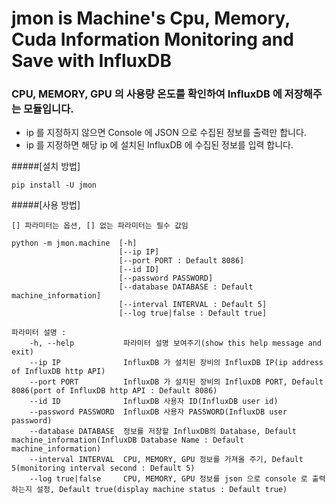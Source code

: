 # jmon is Machine's Cpu, Memory, Cuda Information Monitoring and Save with InfluxDB 



### CPU, MEMORY, GPU 의 사용량 온도를 확인하여 InfluxDB 에 저장해주는 모듈입니다. 
- ip 를 지정하지 않으면 Console 에 JSON 으로 수집된 정보를 출력만 합니다. 
- ip 를 지정하면 해당 ip 에 설치된 InfluxDB 에 수집된 정보를 입력 합니다. 

 
 

#####[설치 방법]
```
pip install -U jmon
```



#####[사용 방법]
```
[] 파라미터는 옵션, [] 없는 파라미터는 필수 값임
 
python -m jmon.machine  [-h] 
                        [--ip IP] 
                        [--port PORT : Default 8086] 
                        [--id ID]
                        [--password PASSWORD]
                        [--database DATABASE : Default machine_information] 
                        [--interval INTERVAL : Default 5]
                        [--log true|false : Default true]

파라미터 설명 : 
    -h, --help           파라미터 설명 보여주기(show this help message and exit)
    --ip IP              InfluxDB 가 설치된 장비의 InfluxDB IP(ip address of InfluxDB http API)
    --port PORT          InfluxDB 가 설치된 장비의 InfluxDB PORT, Default 8086(port of InfluxDB http API : Default 8086)       
    --id ID              InfluxDB 사용자 ID(InfluxDB user id)                 
    --password PASSWORD  InfluxDB 사용자 PASSWORD(InfluxDB user password) 
    --database DATABASE  정보를 저장할 InfluxDB의 Database, Default machine_information(InfluxDB Database Name : Default machine_information) 
    --interval INTERVAL  CPU, MEMORY, GPU 정보를 가져올 주기, Default 5(monitoring interval second : Default 5) 
    --log true|false     CPU, MEMORY, GPU 정보를 json 으로 console 로 출력하는지 설정, Default true(display machine status : Default true)
```

